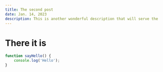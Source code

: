 ```yaml
---
title: The second post
date: Jan. 14, 2023
description: This is another wonderful description that will serve the layout of this blog well.
---
```


# There it is

```js
function sayHello() {
	console.log('Hello');
}
```
